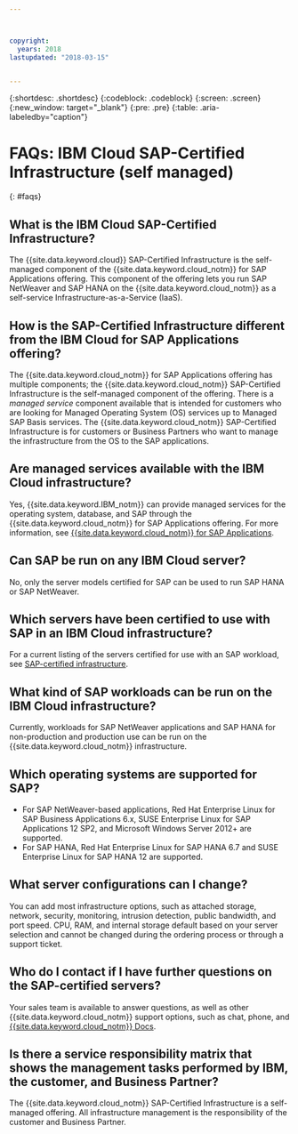 ```yaml
---



copyright:
  years: 2018
lastupdated: "2018-03-15"


---
```


{:shortdesc: .shortdesc}
{:codeblock: .codeblock}
{:screen: .screen}
{:new_window: target="_blank"}
{:pre: .pre}
{:table: .aria-labeledby="caption"}

# FAQs: IBM Cloud SAP-Certified Infrastructure (self managed)
{: #faqs}

## What is the IBM Cloud SAP-Certified Infrastructure?

The {{site.data.keyword.cloud}} SAP-Certified Infrastructure is the self-managed component of the {{site.data.keyword.cloud_notm}} for SAP Applications offering. This component of the offering lets you run SAP NetWeaver and SAP HANA on the {{site.data.keyword.cloud_notm}} as a self-service Infrastructure-as-a-Service (IaaS).

## How is the SAP-Certified Infrastructure different from the IBM Cloud for SAP Applications offering?

The {{site.data.keyword.cloud_notm}} for SAP Applications offering has multiple components; the {{site.data.keyword.cloud_notm}} SAP-Certified Infrastructure is the self-managed component of the offering.  There is a *managed service* component available that is intended for customers who are looking for Managed Operating System (OS) services up to Managed SAP Basis services. The {{site.data.keyword.cloud_notm}} SAP-Certified Infrastructure is for customers or Business Partners who want to manage the infrastructure from the OS to the SAP applications.

## Are managed services available with the IBM Cloud infrastructure?

Yes, {{site.data.keyword.IBM_notm}} can provide managed services for the operating system, database, and SAP through the {{site.data.keyword.cloud_notm}} for SAP Applications offering. For more information, see [{{site.data.keyword.cloud_notm}} for SAP Applications](https://www.ibm.com/cloud/sap/managed).

## Can SAP be run on any IBM Cloud server?

No, only the server models certified for SAP can be used to run SAP HANA or SAP NetWeaver.

## Which servers have been certified to use with SAP in an IBM Cloud infrastructure?  

For a current listing of the servers certified for use with an SAP workload, see [SAP-certified infrastructure](https://www.ibm.com/cloud/bare-metal-servers/sap).

## What kind of SAP workloads can be run on the IBM Cloud infrastructure?

Currently, workloads for SAP NetWeaver applications and SAP HANA for non-production and production use can be run on the {{site.data.keyword.cloud_notm}} infrastructure.

## Which operating systems are supported for SAP?

  * For SAP NetWeaver-based applications, Red Hat Enterprise Linux for SAP Business Applications 6.x, SUSE Enterprise Linux for SAP Applications 12 SP2, and Microsoft Windows Server 2012+ are supported.
  * For SAP HANA, Red Hat Enterprise Linux for SAP HANA 6.7 and SUSE Enterprise Linux for SAP HANA 12 are supported.
  
## What server configurations can I change?

You can add most infrastructure options, such as attached storage, network, security, monitoring, intrusion detection, public bandwidth, and port speed. CPU, RAM, and internal storage default based on your server selection and cannot be changed during the ordering process or through a support ticket.

## Who do I contact if I have further questions on the SAP-certified servers?

Your sales team is available to answer questions, as well as other {{site.data.keyword.cloud_notm}} support options, such as chat, phone, and [{{site.data.keyword.cloud_notm}} Docs](https://console.bluemix.net/docs/get-support/howtogetsupport.html).

## Is there a service responsibility matrix that shows the management tasks performed by IBM, the  customer, and Business Partner?

The {{site.data.keyword.cloud_notm}} SAP-Certified Infrastructure is a self-managed offering. All infrastructure management is the responsibility of the customer and Business Partner.
